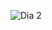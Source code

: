                                                              
                                                               
![Dia 2](https://user-images.githubusercontent.com/81459871/132190419-ff56c1df-d5f2-4d8b-beba-b9d248727c61.jpeg)

                                                            

                                                               

